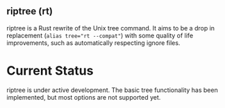 riptree (rt)
------------

riptree is a Rust rewrite of the Unix tree command. It aims to be a drop in
replacement (`alias tree="rt --compat"`) with some quality of life improvements,
such as automatically respecting ignore files.

# Current Status

riptree is under active development. The basic tree functionality has been
implemented, but most options are not supported yet.
